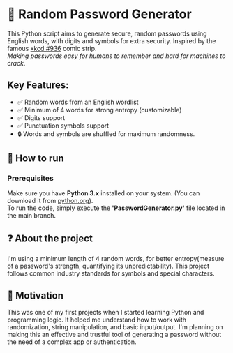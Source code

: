 # 🔐 Random Password Generator

This Python script aims to generate secure, random passwords using English words, with digits and symbols for extra security. Inspired by the famous [xkcd #936](https://xkcd.com/936/) comic strip.<br>
*Making passwords easy for humans to remember and hard for machines to crack*.

## Key Features:
- ✅ Random words from an English wordlist
- ✅ Minimum of 4 words for strong entropy (customizable)
- ✅ Digits support
- ✅ Punctuation symbols support
- 🔒 Words and symbols are shuffled for maximum randomness.

## 🚀 How to run

### Prerequisites
Make sure you have **Python 3.x** installed on your system. (You can download it from [python.org](https://www.python.org/downloads/)).<br>
To run the code, simply execute the **'PasswordGenerator.py'** file located in the main branch.

## ❓ About the project
I'm using a minimum length of 4 random words, for better entropy(measure of a password's strength, quantifying its unpredictability). This project follows common industry standards for symbols and special characters.

## 🧠 Motivation
This was one of my first projects when I started learning Python and programming logic. It helped me understand how to work with randomization, string manipulation, and basic input/output. I'm planning on making this an effective and trustful tool of generating a password without the need of a complex app or authentication.
